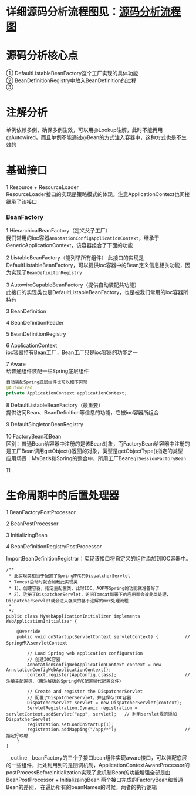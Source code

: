 # 详细源码分析流程图见：[源码分析流程图](https://www.processon.com/)

# 源码分析核心点
① DefaultListableBeanFactory这个工厂实现的具体功能  
② BeanDefinitionRegistry中放入BeanDefinition的过程  
③ 

# 注解分析
单例依赖多例，确保多例生效，可以用@Lookup注解，此时不能再用@Autowired。而且单例不能通过@Bean的方式注入容器中，这种方式也是不生效的

# 基础接口
1 Resource + ResourceLoader  
ResourceLoader接口的实现是策略模式的体现。注意ApplicationContext也间接继承了该接口  

### BeanFactory
1 HierarchicalBeanFactory（定义父子工厂）  
    我们常用的ioc容器```AnnotationConfigApplicationContext```，继承于GenericApplicationContext，该容器组合了下面的功能  

2 ListableBeanFactory（能列举所有组件）
    此接口的实现是DefaultListableBeanFactory，可以提供ioc容器中的Bean定义信息相关功能，因为实现了```BeanDefinitonRegistry```  

3 AutowireCapableBeanFactory（提供自动装配共功能）  
    此接口的实现类也是DefaultListableBeanFactory，也是被我们常用的ioc容器所持有  

3 BeanDefinition  

4 BeanDefinitionReader  

5 BeanDefinitionRegistry  

6 ApplicationContext  
ioc容器持有Bean工厂，Bean工厂只是ioc容器的功能之一

7 Aware  
给普通组件装配一些Spring底层组件  
```java
自动装配Spring底层组件也可以如下实现  
@Autowired
private ApplicationContext applicationContext;
```

8 DefaultListableBeanFactory（最重要）  
提供访问Bean、BeanDefinition等信息的功能，它被ioc容器所组合  

9 DefaultSingletonBeanRegistry  

10 FactoryBean和Bean  
区别：普通Bean给容器中注册的是该Bean对象，而FactoryBean给容器中注册的是工厂Bean调用getObject()返回的对象，类型是getObjectType()指定的类型  
应用场景：MyBatis和Spring的整合中，所用工厂Bean```SqlSessionFactoryBean```  

11 

# 生命周期中的后置处理器
1 BeanFactoryPostProcessor  


2 BeanPostProcessor  


3 InitializingBean  

4 BeanDefinitionRegistryPostProcessor  





ImportBeanDefinitionRegistrar：实现该接口将自定义的组件添加到IOC容器中。






















```
/**
 * 此实现类相当于配置了SpringMVC的DispatcherServlet
 * Tomcat启动时就会加载此实现类
 * 1）、创建容器，指定主配置类，此时IOC、AOP等Spring的功能就准备好了
 * 2）、注册了DispatcherServlet，访问Tomcat部署下的应用都会被此类处理，DispatcherServlet就会进入强大的基于注解的mvc处理流程
 *
 */
public class MyWebApplicationInitializer implements WebApplicationInitializer {

    @Override
    public void onStartup(ServletContext servletContext) {          // Spring传入servletContext

        // Load Spring web application configuration
        // 创建IOC容器
        AnnotationConfigWebApplicationContext context = new AnnotationConfigWebApplicationContext();
        context.register(AppConfig.class);                          // 注册主配置类，（用注解版的SpringMVC配置替代配置文件）

        // Create and register the DispatcherServlet
        // 配置了DispatcherServlet，并且保存IOC容器
        DispatcherServlet servlet = new DispatcherServlet(context);
        ServletRegistration.Dynamic registration = servletContext.addServlet("app", servlet);   // 利用servlet规范添加DispatcherServlet
        registration.setLoadOnStartup(1);
        registration.addMapping("/app/*");                          // 指定好映射
    }
}
```


__outline__beanFactory的三个子接口bean组件实现aware接口，可以装配底层的一些组件，此处利用到的是回调机制，ApplicationContextAwareProcessor的
postProcessBeforeInitialization实现了此机制Bean的功能增强全部是由BeanPostProcessor + InitializaingBean 两个接口完成的FactoryBean和普通Bean的差别，
在遍历所有的beanNames的时候，两者的执行逻辑

